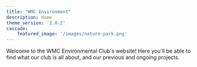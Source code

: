 ```yaml
---
title: "WMC Environment"
description: Home
theme_version: '2.8.2'
cascade:
    featured_image: '/images/nature-park.png'
---
```

Welcome to the WMC Environmental Club's website! Here you'll be able to find what our club is all about, and our previous and ongoing projects.
